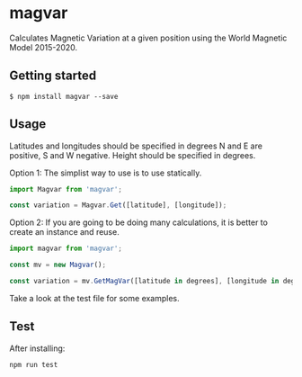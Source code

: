 # magvar
Calculates Magnetic Variation at a given position using the World Magnetic Model 2015-2020.

## Getting started

`$ npm install magvar --save`

## Usage

Latitudes and longitudes should be specified in degrees 
N and E are positive, S and W negative.
Height should be specified in degrees.

Option 1:
The simplist way to use is to use statically.
```javascript
import Magvar from 'magvar';

const variation = Magvar.Get([latitude], [longitude]);

```

Option 2:
If you are going to be doing many calculations, it is better to create an instance and reuse.
```javascript
import magvar from 'magvar';

const mv = new Magvar();

const variation = mv.GetMagVar([latitude in degrees], [longitude in degrees], [height in metres])
```

Take a look at the test file for some examples.
  
## Test
After installing:
```javascript
npm run test
```
